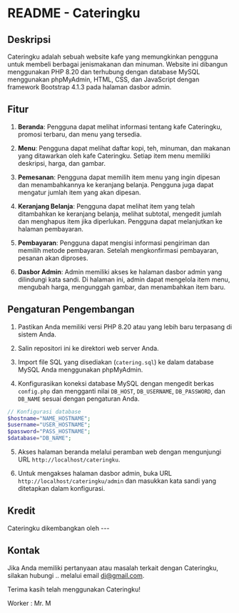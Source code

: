 # README - Cateringku

## Deskripsi

Cateringku adalah sebuah website kafe yang memungkinkan pengguna untuk membeli berbagai jenismakanan dan minuman. Website ini dibangun menggunakan PHP 8.20 dan terhubung dengan database MySQL menggunakan phpMyAdmin, HTML, CSS, dan JavaScript dengan framework Bootstrap 4.1.3 pada halaman dasbor admin.

## Fitur

1. **Beranda**: Pengguna dapat melihat informasi tentang kafe Cateringku, promosi terbaru, dan menu yang tersedia.

2. **Menu**: Pengguna dapat melihat daftar kopi, teh, minuman, dan makanan yang ditawarkan oleh kafe Cateringku. Setiap item menu memiliki deskripsi, harga, dan gambar.

3. **Pemesanan**: Pengguna dapat memilih item menu yang ingin dipesan dan menambahkannya ke keranjang belanja. Pengguna juga dapat mengatur jumlah item yang akan dipesan.

4. **Keranjang Belanja**: Pengguna dapat melihat item yang telah ditambahkan ke keranjang belanja, melihat subtotal, mengedit jumlah dan menghapus item jika diperlukan. Pengguna dapat melanjutkan ke halaman pembayaran.

5. **Pembayaran**: Pengguna dapat mengisi informasi pengiriman dan memilih metode pembayaran. Setelah mengkonfirmasi pembayaran, pesanan akan diproses.

6. **Dasbor Admin**: Admin memiliki akses ke halaman dasbor admin yang dilindungi kata sandi. Di halaman ini, admin dapat mengelola item menu, mengubah harga, mengunggah gambar, dan menambahkan item baru.

## Pengaturan Pengembangan

1. Pastikan Anda memiliki versi PHP 8.20 atau yang lebih baru terpasang di sistem Anda.

2. Salin repositori ini ke direktori web server Anda.

3. Import file SQL yang disediakan (`catering.sql`) ke dalam database MySQL Anda menggunakan phpMyAdmin.

4. Konfigurasikan koneksi database MySQL dengan mengedit berkas `config.php` dan mengganti nilai `DB_HOST`, `DB_USERNAME`, `DB_PASSWORD`, dan `DB_NAME` sesuai dengan pengaturan Anda.

```php
// Konfigurasi database
$hostname="NAME_HOSTNAME";
$username="USER_HOSTNAME";
$password="PASS_HOSTNAME";
$database="DB_NAME";
```

5. Akses halaman beranda melalui peramban web dengan mengunjungi URL `http://localhost/cateringku`.

6. Untuk mengakses halaman dasbor admin, buka URL `http://localhost/cateringku/admin` dan masukkan kata sandi yang ditetapkan dalam konfigurasi.

## Kredit

Cateringku dikembangkan oleh ---
## Kontak

Jika Anda memiliki pertanyaan atau masalah terkait dengan Cateringku, silakan hubungi .. melalui email di@gmail.com.

Terima kasih telah menggunakan Cateringku!

Worker : Mr. M
